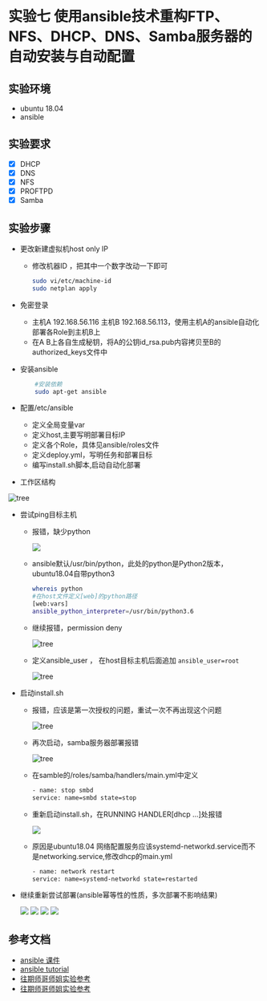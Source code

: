 # 实验七 使用ansible技术重构FTP、NFS、DHCP、DNS、Samba服务器的自动安装与自动配置
## 实验环境
- ubuntu 18.04
- ansible 


## 实验要求
 - [x] DHCP
 - [x] DNS
 - [x] NFS
 - [x] PROFTPD
 - [x] Samba

## 实验步骤
- 更改新建虚拟机host only IP
  - 修改机器ID ，把其中一个数字改动一下即可

    ```bash
    sudo vi/etc/machine-id
    sudo netplan apply
    ```
- 免密登录
  - 主机A 192.168.56.116 主机B 192.168.56.113，使用主机A的ansible自动化部署各Role到主机B上
  - 在A B上各自生成秘钥，将A的公钥id_rsa.pub内容拷贝至B的authorized_keys文件中

- 安装ansible
    ```bash
        #安装依赖
        sudo apt-get ansible
    ```
- 配置/etc/ansible
  - 定义全局变量var
  - 定义host,主要写明部署目标IP
  - 定义各个Role，具体见ansible/roles文件
  - 定义deploy.yml，写明任务和部署目标
  - 编写install.sh脚本,启动自动化部署

- 工作区结构

![tree](./image/tree.PNG)

- 尝试ping目标主机
  - 报错，缺少python

    ![](./image/python.PNG)


  - ansible默认/usr/bin/python，此处的python是Python2版本，ubuntu18.04自带python3 

    ```bash
    whereis python
    #在host文件定义[web]的python路径
    [web:vars]
    ansible_python_interpreter=/usr/bin/python3.6

    ```
  - 继续报错，permission deny 


    ![tree](./image/conn.PNG)  

  - 定义ansible_user ， 在host目标主机后面追加  `ansible_user=root`

    ![tree](./image/conn_s.PNG)  

- 启动install.sh  
  - 报错，应该是第一次授权的问题，重试一次不再出现这个问题

    ![tree](./image/d_error.PNG)

  - 再次启动，samba服务器部署报错  


    ![tree](./image/samba_error.PNG)

  - 在samble的/roles/samba/handlers/main.yml中定义  
    ```bash
    - name: stop smbd
    service: name=smbd state=stop
    ```

  - 重新启动install.sh，在RUNNING HANDLER[dhcp ...]处报错

    ![](./image/networking_error.PNG)
  - 原因是ubuntu18.04 网络配置服务应该systemd-networkd.service而不是networking.service,修改dhcp的main.yml

    ```bash
    - name: network restart
    service: name=systemd-networkd state=restarted
    ```
 - 继续重新尝试部署(ansible幂等性的性质，多次部署不影响结果)


    ![](./image/c1.PNG)
    ![](./image/c2.PNG)
    ![](./image/c3.PNG)
    ![](./image/c4.PNG)

## 参考文档
- [ansible 课件](http://sec.cuc.edu.cn/huangwei/course/LinuxSysAdmin/chap0x08.md.html#/title-slide)
- [ansible tutorial](https://serversforhackers.com/c/an-ansible-tutorial) 
- [往期师哥师姐实验参考](https://github.com/CUCCS/2015-linux-public-tyushua1/tree/%E5%AE%9E%E9%AA%8C%E4%B8%83)
- [往期师哥师姐实验参考](https://github.com/CUCCS/2015-linux-public-songyawen/tree/master/exp7)